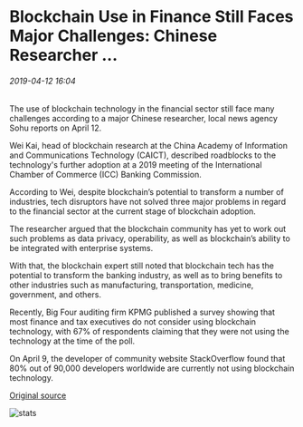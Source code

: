 # Blockchain Use in Finance Still Faces Major Challenges: Chinese Researcher ...

###### 2019-04-12 16:04

The use of blockchain technology in the financial sector still face many challenges according to a major Chinese researcher, local news agency Sohu reports on April 12.

Wei Kai, head of blockchain research at the China Academy of Information and Communications Technology (CAICT), described roadblocks to the technology's further adoption at a 2019 meeting of the International Chamber of Commerce (ICC) Banking Commission.

According to Wei, despite blockchain’s potential to transform a number of industries, tech disruptors have not solved three major problems in regard to the financial sector at the current stage of blockchain adoption.

The researcher argued that the blockchain community has yet to work out such problems as data privacy, operability, as well as blockchain’s ability to be integrated with enterprise systems.

With that, the blockchain expert still noted that blockchain tech has the potential to transform the banking industry, as well as to bring benefits to other industries such as manufacturing, transportation, medicine, government, and others.

Recently, Big Four auditing firm KPMG published a survey showing that most finance and tax executives do not consider using blockchain technology, with 67% of respondents claiming that they were not using the technology at the time of the poll.

On April 9, the developer of community website StackOverflow found that 80% out of 90,000 developers worldwide are currently not using blockchain technology.

[Original source](https://cointelegraph.com/news/blockchain-use-in-finance-still-faces-major-challenges-chinese-researcher)

![stats](https://c.statcounter.com/11760860/0/a89fa40b/1/ "stats")